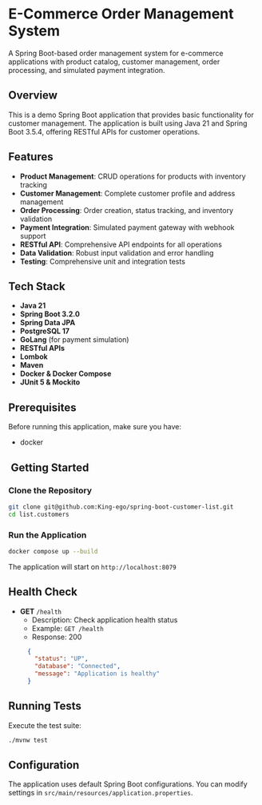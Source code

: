 # E-Commerce Order Management System

A Spring Boot-based order management system for e-commerce applications with product catalog, customer management, order processing, and simulated payment integration.

##  Overview

This is a demo Spring Boot application that provides basic functionality for customer management. The application is built using Java 21 and Spring Boot 3.5.4, offering RESTful APIs for customer operations.

## Features

- **Product Management**: CRUD operations for products with inventory tracking
- **Customer Management**: Complete customer profile and address management
- **Order Processing**: Order creation, status tracking, and inventory validation
- **Payment Integration**: Simulated payment gateway with webhook support
- **RESTful API**: Comprehensive API endpoints for all operations
- **Data Validation**: Robust input validation and error handling
- **Testing**: Comprehensive unit and integration tests


## Tech Stack

- **Java 21**
- **Spring Boot 3.2.0**
- **Spring Data JPA**
- **PostgreSQL 17** 
- **GoLang** (for payment simulation)
- **RESTful APIs**
- **Lombok**
- **Maven**
- **Docker & Docker Compose**
- **JUnit 5 & Mockito**

## Prerequisites

Before running this application, make sure you have:

- docker

## ️ Getting Started

### Clone the Repository

```bash
git clone git@github.com:King-ego/spring-boot-customer-list.git
cd list.customers
```

### Run the Application

```bash
docker compose up --build
```

The application will start on `http://localhost:8079`

## Health Check
- **GET** `/health`
    - Description: Check application health status
    - Example: `GET /health`
    - Response: 200
  ```json
    {
      "status": "UP",
      "database": "Connected",
      "message": "Application is healthy"  
    }


##  Running Tests

Execute the test suite:

```bash
./mvnw test
```

##  Configuration

The application uses default Spring Boot configurations. You can modify settings in `src/main/resources/application.properties`.
